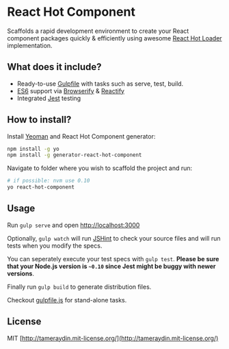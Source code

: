 # React Hot Component

Scaffolds a rapid development environment to create your React component packages quickly & efficiently using awesome [React Hot Loader](http://github.com/gaearon/react-hot-loader) implementation.

## What does it include?
- Ready-to-use [Gulpfile](http://gulpjs.com/) with tasks such as serve, test, build.
- [ES6](http://github.com/lukehoban/es6features) support via [Browserify](http://browserify.org/) & [Reactify](http://github.com/andreypopp/reactify)
- Integrated [Jest](http://facebook.github.io/jest/) testing

## How to install?
Install [Yeoman](http://yeoman.io/) and React Hot Component generator:

```bash
npm install -g yo
npm install -g generator-react-hot-component
```

Navigate to folder where you wish to scaffold the project and run:

```bash
# if possible: nvm use 0.10
yo react-hot-component
```

## Usage
Run ``gulp serve`` and open [http://localhost:3000](http://localhost:3000)

Optionally, ``gulp watch`` will run [JSHint](http://jshint.com/) to check your source files and will run tests when you modify the specs.

You can seperately execute your test specs with ``gulp test``. **Please be sure that your Node.js version is ``~0.10`` since Jest might be buggy with newer versions**.

Finally run ``gulp build`` to generate distribution files.

Checkout [gulpfile.js](http://github.com/tameraydin/react-hot-component/blob/master/app/templates/_gulpfile.js) for stand-alone tasks.

## License

MIT [http://tameraydin.mit-license.org/](http://tameraydin.mit-license.org/)
